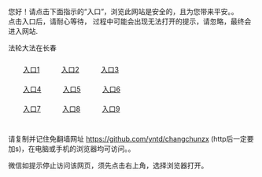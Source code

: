您好！请点击下面指示的“入口”，浏览此网站是安全的，且为您带来平安。。 <br/>
点击入口后，请耐心等待， 过程中可能会出现无法打开的提示，请忽略，最终会进入网站. </br>

法轮大法在长春<br/>
<div style="padding:10px"><a style="margin:20px" target="_blank" href="https://d2o7dpnvwzgpnl.cloudfront.net/2Qpsp?adssquh" id="ccLink1" rel="nofollow">入口1</a> <a target="_blank" style="margin:20px" href="https://d2jf9jbwpn1d09.cloudfront.net/2Qpsp?wkenz" id="ccLink2" rel="nofollow">入口2</a> <a style="margin:20px" target="_blank" href="https://d3d5ee2k3rzhbh.cloudfront.net/2Qpsp?esmdphtm" id="ccLink3" rel="nofollow">入口3</a></div>

<div style="padding:10px" ><a style="margin:20px" target="_blank" href="https://d2o7dpnvwzgpnl.cloudfront.net/2Qpsp?adssquh" id="ccLink4" rel="nofollow">入口4</a> <a style="margin:20px" href="https://d2jf9jbwpn1d09.cloudfront.net/2Qpsp?wkenz" target="_blank" id="ccLink5" rel="nofollow">入口5</a> <a style="margin:20px" href="https://d3d5ee2k3rzhbh.cloudfront.net/2Qpsp?esmdphtm" target="_blank" id="ccLink6" rel="nofollow">入口6</a></div>

<div style="padding:10px"><a style="margin:20px" target="_blank" href="https://d2o7dpnvwzgpnl.cloudfront.net/2Qpsp?adssquh" id="ccLink7" rel="nofollow">入口7</a> <a style="margin:20px" href="https://d2jf9jbwpn1d09.cloudfront.net/2Qpsp?wkenz" target="_blank" id="ccLink8" rel="nofollow">入口8</a> <a style="margin:20px" target="_blank" href="https://d3d5ee2k3rzhbh.cloudfront.net/2Qpsp?esmdphtm" id="ccLink9" rel="nofollow">入口9</a></div>

<br/>



请复制并记住免翻墙网址 https://github.com/yntd/changchunzx (http后一定要加s)，在电脑或手机的浏览器均可访问。。<br/>

微信如提示停止访问该网页，须先点击右上角，选择浏览器打开。
